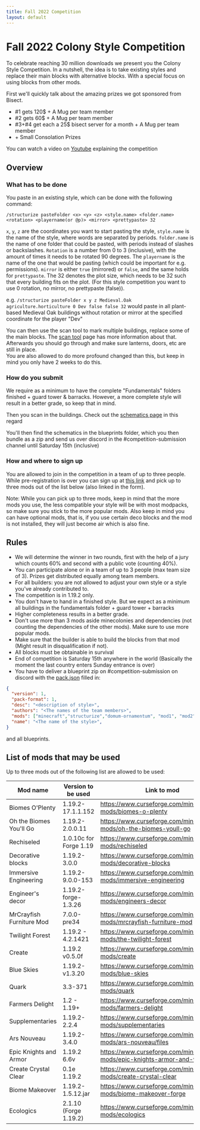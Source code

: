 ```yaml
---
title: Fall 2022 Competition
layout: default
---
```


# Fall 2022 Colony Style Competition

To celebrate reaching 30 million downloads we present you the Colony Style Competition.
In a nutshell, the idea is to take existing styles and replace their main blocks with alternative blocks.
With a special focus on using blocks from other mods.

First we'll quickly talk about the amazing prizes we got sponsored from Bisect.

- #1 gets 120$ + A Mug per team member
- #2 gets 60$ + A Mug per team member
- #3+#4 get each a 25$ bisect server for a month + A Mug per team member 
- \+ Small Consolation Prizes

You can watch a video on [Youtube](https://www.youtube.com/watch?v=7XomsuBsy9o) explaining the competition

## Overview

### What has to be done
You paste in an existing style, which can be done with the following command:

`/structurize pasteFolder <x> <y> <z> <style.name> <folder.name> <rotation> <playername(or @p)> <mirror> <prettypaste> 32`<br>

`x`, `y`, `z` are the coordinates you want to start pasting the style, `style.name` is the name of the style, where words are separated by periods. `folder.name` is the name of one folder that could be pasted, with periods instead of slashes or backslashes. `Rotation` is a number from 0 to 3 (inclusive), with the amount of times it needs to be rotated 90 degrees. The `playername` is the name of the one that would be pasting (which could be important for e.g. permissions). `mirror` is either `true` (mirrored) or `false`, and the same holds for `prettypaste`. The 32 denotes the plot size, which needs to be 32 such that every building fits on the plot. (For this style competition you want to use 0 rotation, no mirror, no prettypaste (false)).

e.g. `/structurize pasteFolder x y z Medieval.Oak agriculture.horticulture 0 Dev false false 32` would paste in all plant-based Medieval Oak buildings without rotation or mirror at the specified coordinate for the player "Dev"


You can then use the scan tool to mark multiple buildings, replace some of the main blocks. The [scan tool](../../source/items/scantool) page has more information about that.
Afterwards you should go through and make sure lanterns, doors, etc are still in place.<br>
You are also allowed to do more profound changed than this, but keep in mind you only have 2 weeks to do this.

### How do you submit
We require as a minimum to have the complete "Fundamentals" folders finished + guard tower & barracks.
However, a more complete style will result in a better grade, so keep that in mind.

Then you scan in the buildings. Check out the [schematics page](../../source/tutorials/schematics) in this regard

You'll then find the schematics in the blueprints folder, which you then bundle as a zip and send us over discord in the #competition-submission channel until Saturday 15th (inclusive)

### How and where to sign up
You are allowed to join in the competition in a team of up to three people.
While pre-registration is over you can sign up at [this link](https://forms.gle/791VVJDyAFGdAccp8) and pick up to three mods out of the list below (also linked in the form).

Note: While you can pick up to three mods, keep in mind that the more mods you use, the less compatible your style will be with most modpacks, so make sure you stick to the more popular mods.
Also keep in mind you can have optional mods, that is, if you use certain deco blocks and the mod is not installed, they will just become air which is also fine.

## Rules
- We will determine the winner in two rounds, first with the help of a jury which counts 60% and second with a public vote (counting 40%).
- You can participate alone or in a team of up to 3 people (max team size of 3). Prizes get distributed equally among team members.
- For all builders: you are not allowed to adjust your own style or a style you've already contributed to.
- The competition is in 1.19.2 only.
- You don't have to hand in a finished style. But we expect as a minimum all buildings in the fundamentals folder + guard tower + barracks
- Higher completeness results in a better grade.
- Don't use more than 3 mods aside minecolonies and dependencies (not counting the dependencies of the other mods). Make sure to use more popular mods.
- Make sure that the builder is able to build the blocks from that mod (Might result in disqualification if not).
- All blocks must be obtainable in survival
- End of competition is Saturday 15th anywhere in the world (Basically the moment the last country enters Sunday entrance is over)
- You have to deliver a blueprint zip on #competition-submission on discord with the [pack.json](../../source/tutorials/schematics#style-packs) filled in:

```json
{
  "version": 1,
  "pack-format": 1,
  "desc": "<description of style>",
  "authors": "<The names of the team members>",
  "mods": ["minecraft","structurize","domum-ornamentum", "mod1", "mod2", "mod3"],
  "name": "<The name of the style>",
}
```

and all blueprints.

## List of mods that may be used
Up to three mods out of the following list are allowed to be used:

| Mod name                 | Version to be used     | Link to mod                                                                   |
|--------------------------|------------------------|-------------------------------------------------------------------------------|
| Biomes O'Plenty          | 1.19.2-17.1.1.152      | <https://www.curseforge.com/minecraft/mc-mods/biomes-o-plenty>                |
| Oh the Biomes You'll Go  | 1.19.2-2.0.0.11        | <https://www.curseforge.com/minecraft/mc-mods/oh-the-biomes-youll-go>         |
| Rechiseled               | 1.0.10c for Forge 1.19 | <https://www.curseforge.com/minecraft/mc-mods/rechiseled>                     |
| Decorative blocks        | 1.19.2-3.0.0           | <https://www.curseforge.com/minecraft/mc-mods/decorative-blocks>              |
| Immersive Engineering    | 1.19.2-9.0.0-153       | <https://www.curseforge.com/minecraft/mc-mods/immersive-engineering>          |
| Engineer's decor         | 1.19.2-forge-1.3.26    | <https://www.curseforge.com/minecraft/mc-mods/engineers-decor>                |
| MrCrayfish Furniture Mod | 7.0.0-pre34            | <https://www.curseforge.com/minecraft/mc-mods/mrcrayfish-furniture-mod>       |
| Twilight Forest          | 1.19.2 - 4.2.1421      | <https://www.curseforge.com/minecraft/mc-mods/the-twilight-forest>            |
| Create                   | 1.19.2 v0.5.0f         | <https://www.curseforge.com/minecraft/mc-mods/create>                         |
| Blue Skies               | 1.19.2-v1.3.20         | <https://www.curseforge.com/minecraft/mc-mods/blue-skies>                     |
| Quark                    | 3.3-371                | <https://www.curseforge.com/minecraft/mc-mods/quark>                          |
| Farmers Delight          | 1.2 - 1.19+            | <https://www.curseforge.com/minecraft/mc-mods/farmers-delight>                |
| Supplementaries          | 1.19.2-2.2.4           | <https://www.curseforge.com/minecraft/mc-mods/supplementaries>                |
| Ars Nouveau              | 1.19.2-3.4.0           | <https://www.curseforge.com/minecraft/mc-mods/ars-nouveau/files>              |
| Epic Knights and Armor   | 1.19.2 6.6v            | <https://www.curseforge.com/minecraft/mc-mods/epic-knights-armor-and-weapons> |
| Create Crystal Clear     | 0.1e 1.19.2            | <https://www.curseforge.com/minecraft/mc-mods/create-crystal-clear>           |
| Biome Makeover           | 1.19.2-1.5.12.jar      | <https://www.curseforge.com/minecraft/mc-mods/biome-makeover-forge>           |
| Ecologics                | 2.1.10 (Forge 1.19.2)  | <https://www.curseforge.com/minecraft/mc-mods/ecologics>                      |
